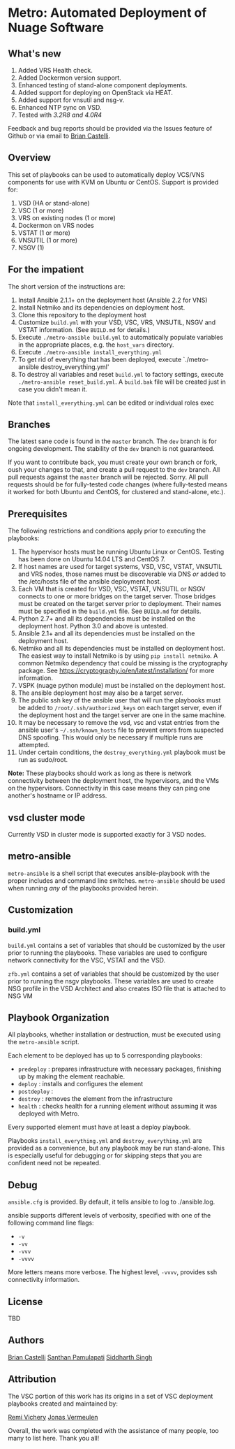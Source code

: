 # Metro: Automated Deployment of Nuage Software

## What's new

1. Added VRS Health check.
1. Added Dockermon version support.
1. Enhanced testing of stand-alone component deployments.
1. Added support for deploying on OpenStack via HEAT.
1. Added support for vnsutil and nsg-v.
1. Enhanced NTP sync on VSD.
1. Tested with *3.2R8 and 4.0R4*

Feedback and bug reports should be provided via the Issues feature of Github or via email to [Brian Castelli](mailto://brian.castelli@nokia.com).

## Overview

This set of playbooks can be used to automatically deploy VCS/VNS components for use with KVM on Ubuntu or CentOS. Support is provided for:

1. VSD (HA or stand-alone)
2. VSC (1 or more)
3. VRS on existing nodes (1 or more)
4. Dockermon on VRS nodes
5. VSTAT (1 or more)
6. VNSUTIL (1 or more)
7. NSGV (1)


## For the impatient

The short version of the instructions are:

1. Install Ansible 2.1.1+ on the deployment host (Ansible 2.2 for VNS)
1. Install Netmiko and its dependencies on deployment host.
1. Clone this repository to the deployment host
1. Customize `build.yml` with your VSD, VSC, VRS, VNSUTIL, NSGV  and VSTAT information. (See `BUILD.md` for details.)
1. Execute `./metro-ansible build.yml` to automatically populate variables in the appropriate places, e.g. the `host_vars` directory.
1. Execute `./metro-ansible install_everything.yml`
1. To get rid of everything that has been deployed, execute `./metro-ansible destroy_everything.yml'
1. To destroy all variables and reset `build.yml` to factory settings, execute `./metro-ansible reset_build.yml`. A `build.bak` file will be created just in case you didn't mean it.

Note that `install_everything.yml` can be edited or individual roles exec

## Branches

The latest sane code is found in the `master` branch. The `dev` branch is for ongoing development. The stability of the `dev` branch is not guaranteed.

If you want to contribute back, you must create your own branch or fork, oush your changes to that, and create a pull request to the `dev` branch. All pull requests against the `master` branch will be rejected. Sorry. All pull requests should be for fully-tested code changes (where fully-tested means it worked for both Ubuntu and CentOS, for clustered and stand-alone, etc.).

## Prerequisites

The following restrictions and conditions apply prior to executing the playbooks:

1. The hypervisor hosts must be running Ubuntu Linux or CentOS. Testing has been done on Ubuntu 14.04 LTS and CentOS 7.
1. If host names are used for target systems, VSD, VSC, VSTAT, VNSUTIL and VRS nodes, those names must be discoverable via DNS *or* added to the /etc/hosts file of the ansible deployment host.
1. Each VM that is created for VSD, VSC, VSTAT, VNSUTIL or NSGV connects to one or more bridges on the target server. Those bridges must be created on the target server prior to deployment. Their names must be specified in the `build.yml` file. See `BUILD.md` for details.
1. Python 2.7+ and all its dependencies must be installed on the deployment host. Python 3.0 and above is untested.
1. Ansible 2.1+ and all its dependencies must be installed on the deployment host.
1. Netmiko and all its dependencies must be installed on deployment host. The easiest way to install Netmiko is by using `pip install netmiko`. A common Netmiko dependency that could be missing is the cryptography package. See https://cryptography.io/en/latest/installation/ for more information.
1. VSPK (nuage python module) must be installed on the deployment host.
1. The ansible deployment host may also be a target server.
1. The public ssh key of the ansible user that will run the playbooks must be added to `/root/.ssh/authorized_keys` on each target server, even if the deployment host and the target server are one in the same machine.
1. It may be necessary to remove the vsd, vsc and vstat entries from the ansible user's `~/.ssh/known_hosts` file to prevent errors from suspected DNS spoofing. This would only be necessary if multiple runs are attempted.
1. Under certain conditions, the `destroy_everything.yml` playbook must be run as sudo/root.

**Note:** These playbooks should work as long as there is network connectivity between the deployment host, the hypervisors, and the VMs on the hypervisors. Connectivity in this case means they can ping one another's hostname or IP address.

## vsd cluster mode

Currently VSD in cluster mode is supported exactly for 3 VSD nodes. 

## metro-ansible

`metro-ansible` is a shell script that executes ansible-playbook with the proper includes and command line switches. `metro-ansible` should be used when running *any* of the playbooks provided herein.

## Customization

### build.yml

`build.yml` contains a set of variables that should be customized by the user prior to running the playbooks. These variables are used to configure network connectivity for the VSC, VSTAT and the VSD.

`zfb.yml` contains a set of variables that should be customized by the user prior to running the nsgv playbooks. These variables are used to create NSG profile in the VSD Architect and also creates ISO file that is attached to NSG VM
## Playbook Organization

All playbooks, whether installation or destruction, must be executed using the `metro-ansible` script.

Each element to be deployed has up to 5 corresponding playbooks:

* `predeploy` : prepares infrastructure with necessary packages, finishing up by making the element reachable.
* `deploy` : installs and configures the element
* `postdeploy` : 
* `destroy` : removes the element from the infrastructure
* `health` : checks health for a running element without assuming it was deployed with Metro.

Every supported element must have at least a deploy playbook.

Playbooks `install_everything.yml` and `destroy_everything.yml` are provided as a convenience, but any playbook may be run stand-alone. This is especially useful for debugging or for skipping steps that you are confident need not be repeated.

## Debug

`ansible.cfg` is provided. By default, it tells ansible to log to ./ansible.log.

ansible supports different levels of verbosity, specified with one of the following command line flags:

* `-v`
* `-vv`
* `-vvv`
* `-vvvv`

More letters means more verbose. The highest level, `-vvvv`, provides ssh connectivity information.

## License

TBD

## Authors

[Brian Castelli](mailto://brian.castelli@nokia.com)
[Santhan Pamulapati](mailto://Santhan.Pamulapati@nokia.com)
[Siddharth Singh](mailto://Siddharth.Singh@nokia.com)

## Attribution

The VSC portion of this work has its origins in a set of VSC deployment playbooks created and maintained by:

[Remi Vichery](https://github.com/rvichery)
[Jonas Vermeulen](https://github.com/jonasvermeulen)

Overall, the work was completed with the assistance of many people, too many to list here. Thank you all!

